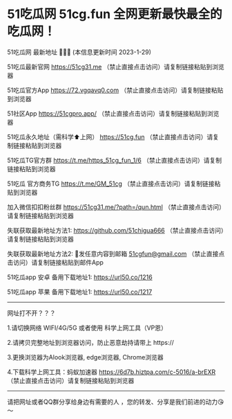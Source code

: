 # 51吃瓜网 51cg.fun 全网更新最快最全的吃瓜网！

51吃瓜网 最新地址 🍉🍉🍉  (本信息更新时间 2023-1-29)

51吃瓜最新官网 https://51cg31.me （禁止直接点击访问）请复制链接粘贴到浏览器

51吃瓜官方App https://72.vgqavq0.com （禁止直接点击访问）请复制链接粘贴到浏览器

51社区App https://51cgpro.app/ （禁止直接点击访问）请复制链接粘贴到浏览器

51吃瓜永久地址（需科学⬆️上网） https://51cg.fun （禁止直接点击访问）请复制链接粘贴到浏览器

51吃瓜TG官方群 https://t.me/https_51cg_fun_1/6 （禁止直接点击访问）请复制链接粘贴到浏览器

51吃瓜 官方商务TG  https://t.me/GM_51cg （禁止直接点击访问）请复制链接粘贴到浏览器

加入微信扣扣粉丝群 https://51cg31.me/?path=/qun.html （禁止直接点击访问）请复制链接粘贴到浏览器

失联获取最新地址方法1: https://github.com/51chigua666 （禁止直接点击访问）请复制链接粘贴到浏览器

失联获取最新地址方法2: 📧发任意内容到邮箱 51cgfun@gmail.com （禁止直接点击访问）请复制链接粘贴到邮件App

51吃瓜app 安卓 备用下载地址1: https://url50.co/1216

51吃瓜app 苹果 备用下载地址1: https://url50.co/1217

---------------------

网址打不开？？？

1.请切换网络 WIFI/4G/5G 或者使用 科学上网工具（VP恩）

2.请拷贝完整地址到浏览器访问，防止恶意劫持请带上 https://

3.更换浏览器为Alook浏览器, edge浏览器, Chrome浏览器

4.下载科学上网工具：蚂蚁加速器 https://6d7b.hiztpa.com/c-5016/a-brEXR （禁止直接点击访问）请复制链接粘贴到浏览器

---------------------

请把网址或者QQ群分享给身边有需要的人 ，您的转发、分享是我们前进的动力😘～
